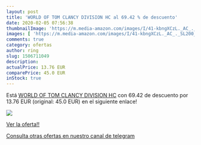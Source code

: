 ```yaml
---
layout: post
title: 'WORLD OF TOM CLANCY DIVISION HC al 69.42 % de descuento'
date: 2020-02-05 07:56:38
thumbnailImage: 'https://m.media-amazon.com/images/I/41-kbngXCzL._AC_._SL200_.jpg'
images: [ 'https://m.media-amazon.com/images/I/41-kbngXCzL._AC_._SL200_.jpg' ]
comments: true
category: ofertas
author: ring
slug: 1506711049
description:
actualPrice: 13.76 EUR
comparePrice: 45.0 EUR
inStock: true
---
```


Está [WORLD OF TOM CLANCY DIVISION HC](https://www.amazon.com/dp/1506711049/?tag=redken08-20) con 69.42 de descuento por 13.76 EUR (original: 45.0 EUR) en el siguiente enlace!

[![](https://m.media-amazon.com/images/I/41-kbngXCzL._AC_._SL200_.jpg)](https://www.amazon.com/dp/1506711049/?tag=redken08-20)

[Ver la oferta!!](https://www.amazon.com/dp/1506711049/?tag=redken08-20)

[Consulta otras ofertas en nuestro canal de telegram](https://t.me/s/ofertas25)
